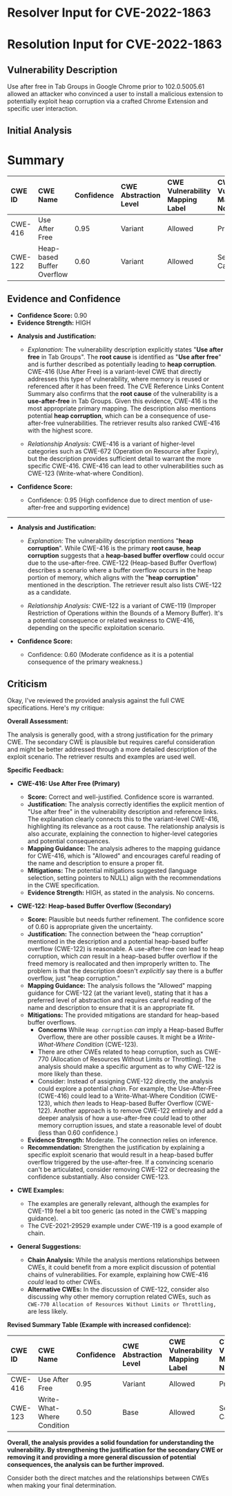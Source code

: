 # Resolver Input for CVE-2022-1863

# Resolution Input for CVE-2022-1863

## Vulnerability Description
Use after free in Tab Groups in Google Chrome prior to 102.0.5005.61 allowed an attacker who convinced a user to install a malicious extension to potentially exploit heap corruption via a crafted Chrome Extension and specific user interaction.

## Initial Analysis
# Summary
| CWE ID  | CWE Name                     | Confidence | CWE Abstraction Level | CWE Vulnerability Mapping Label | CWE-Vulnerability Mapping Notes |
| :-------- | :--------------------------- | :--------- | :-------------------- | :------------------------------ | :------------------------------ |
| CWE-416 | Use After Free             | 0.95       | Variant               | Allowed                         | Primary CWE                     |
| CWE-122 | Heap-based Buffer Overflow | 0.60       | Variant               | Allowed                         | Secondary Candidate             |

## Evidence and Confidence

*   **Confidence Score:** 0.90
*   **Evidence Strength:** HIGH

- **Analysis and Justification:**  
  - *Explanation:* The vulnerability description explicitly states "**Use after free** in Tab Groups". The **root cause** is identified as "**Use after free**" and is further described as potentially leading to **heap corruption**. CWE-416 (Use After Free) is a variant-level CWE that directly addresses this type of vulnerability, where memory is reused or referenced after it has been freed. The CVE Reference Links Content Summary also confirms that the **root cause** of the vulnerability is a **use-after-free** in Tab Groups. Given this evidence, CWE-416 is the most appropriate primary mapping. The description also mentions potential **heap corruption**, which can be a consequence of use-after-free vulnerabilities. The retriever results also ranked CWE-416 with the highest score.

  - *Relationship Analysis:* CWE-416 is a variant of higher-level categories such as CWE-672 (Operation on Resource after Expiry), but the description provides sufficient detail to warrant the more specific CWE-416. CWE-416 can lead to other vulnerabilities such as CWE-123 (Write-what-where Condition).

- **Confidence Score:**
  - Confidence: 0.95 (High confidence due to direct mention of use-after-free and supporting evidence)

---
- **Analysis and Justification:**  
  - *Explanation:* The vulnerability description mentions "**heap corruption**". While CWE-416 is the primary **root cause**, **heap corruption** suggests that a **heap-based buffer overflow** could occur due to the use-after-free. CWE-122 (Heap-based Buffer Overflow) describes a scenario where a buffer overflow occurs in the heap portion of memory, which aligns with the "**heap corruption**" mentioned in the description. The retriever result also lists CWE-122 as a candidate.

  - *Relationship Analysis:* CWE-122 is a variant of CWE-119 (Improper Restriction of Operations within the Bounds of a Memory Buffer). It's a potential consequence or related weakness to CWE-416, depending on the specific exploitation scenario.

- **Confidence Score:**
  - Confidence: 0.60 (Moderate confidence as it is a potential consequence of the primary weakness.)

## Criticism
Okay, I've reviewed the provided analysis against the full CWE specifications. Here's my critique:

**Overall Assessment:**

The analysis is generally good, with a strong justification for the primary CWE. The secondary CWE is plausible but requires careful consideration and might be better addressed through a more detailed description of the exploit scenario. The retriever results and examples are used well.

**Specific Feedback:**

*   **CWE-416: Use After Free (Primary)**

    *   **Score:** Correct and well-justified. Confidence score is warranted.
    *   **Justification:** The analysis correctly identifies the explicit mention of "Use after free" in the vulnerability description and reference links. The explanation clearly connects this to the variant-level CWE-416, highlighting its relevance as a root cause. The relationship analysis is also accurate, explaining the connection to higher-level categories and potential consequences.
    *   **Mapping Guidance:** The analysis adheres to the mapping guidance for CWE-416, which is "Allowed" and encourages careful reading of the name and description to ensure a proper fit.
    *   **Mitigations:** The potential mitigations suggested (language selection, setting pointers to NULL) align with the recommendations in the CWE specification.
    *   **Evidence Strength:** HIGH, as stated in the analysis. No concerns.

*   **CWE-122: Heap-based Buffer Overflow (Secondary)**

    *   **Score:** Plausible but needs further refinement. The confidence score of 0.60 is appropriate given the uncertainty.
    *   **Justification:** The connection between the "heap corruption" mentioned in the description and a potential heap-based buffer overflow (CWE-122) is reasonable. A use-after-free *can* lead to heap corruption, which *can* result in a heap-based buffer overflow if the freed memory is reallocated and then improperly written to. The problem is that the description doesn't *explicitly* say there is a buffer overflow, just "heap corruption."
    *   **Mapping Guidance:** The analysis follows the "Allowed" mapping guidance for CWE-122 (at the variant level), stating that it has a preferred level of abstraction and requires careful reading of the name and description to ensure that it is an appropriate fit.
    *   **Mitigations:** The provided mitigations are standard for heap-based buffer overflows.
        *   **Concerns** While `Heap corruption` *can* imply a Heap-based Buffer Overflow, there are other possible causes. It might be a *Write-What-Where Condition* (CWE-123).
        *   There are other CWEs related to heap corruption, such as CWE-770 (Allocation of Resources Without Limits or Throttling). The analysis should make a specific argument as to why CWE-122 is more likely than these.
        *   Consider: Instead of assigning CWE-122 directly, the analysis could explore a potential *chain*. For example, the Use-After-Free (CWE-416) could lead to a Write-What-Where Condition (CWE-123), which *then* leads to Heap-based Buffer Overflow (CWE-122). Another approach is to remove CWE-122 entirely and add a deeper analysis of how a use-after-free *could* lead to other memory corruption issues, and state a reasonable level of doubt (less than 0.60 confidence.)
    *   **Evidence Strength:** Moderate. The connection relies on inference.
    *   **Recommendation:** Strengthen the justification by explaining a specific exploit scenario that would result in a heap-based buffer overflow triggered by the use-after-free. If a convincing scenario can't be articulated, consider removing CWE-122 or decreasing the confidence substantially. Also consider CWE-123.

*   **CWE Examples:**

    *   The examples are generally relevant, although the examples for CWE-119 feel a bit too generic (as noted in the CWE's mapping guidance).
    *   The CVE-2021-29529 example under CWE-119 is a good example of chain.

*   **General Suggestions:**

    *   **Chain Analysis:** While the analysis mentions relationships between CWEs, it could benefit from a more explicit discussion of potential chains of vulnerabilities. For example, explaining how CWE-416 *could* lead to other CWEs.
    *   **Alternative CWEs:** In the discussion of CWE-122, consider also discussing why other memory corruption related CWEs, such as `CWE-770 Allocation of Resources Without Limits or Throttling,` are less likely.

**Revised Summary Table (Example with increased confidence):**

| CWE ID  | CWE Name                     | Confidence | CWE Abstraction Level | CWE Vulnerability Mapping Label | CWE-Vulnerability Mapping Notes |
| :-------- | :--------------------------- | :--------- | :-------------------- | :------------------------------ | :------------------------------ |
| CWE-416 | Use After Free             | 0.95       | Variant               | Allowed                         | Primary CWE                     |
| CWE-123 | Write-What-Where Condition | 0.50       | Base                  | Allowed                         | Secondary Candidate             |

**Overall, the analysis provides a solid foundation for understanding the vulnerability. By strengthening the justification for the secondary CWE or removing it and providing a more general discussion of potential consequences, the analysis can be further improved.**

Consider both the direct matches and the relationships between CWEs
when making your final determination.
        